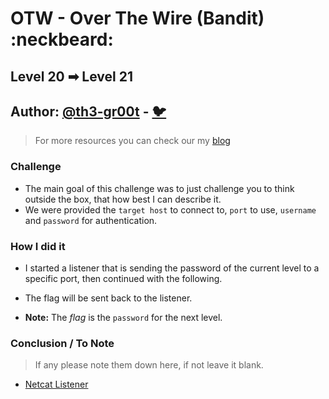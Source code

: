 # OTW - Over The Wire (Bandit) :neckbeard:

## Level 20 ➡ Level 21
## Author: [@th3-gr00t](https://th33-gr00t.tk/) -  [:bird:](https://twitter.com/th3_gr00t/)

> For more resources you can check our my [blog](https://th33gr00t.blogspot.com/)

### Challenge

- The main goal of this challenge was to just challenge you to think outside the box, that how best I can describe it.
- We were provided the `target host` to connect to, `port` to use, `username` and `password` for authentication.

### How I did it

- I started a listener that is sending the password of the current level to a specific port, then continued with the following.

- The flag will be sent back to the listener.
- **Note:** The *flag* is the `password` for the next level.

### Conclusion / To Note

> If any please note them down here, if not leave it blank. 

- [Netcat Listener](https://www.sciencedirect.com/topics/computer-science/netcat-listener)
